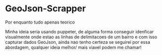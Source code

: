# GeoJson-Scrapper
Por enquanto tudo apenas teorico

Minha ideia seria usando puppeter, de alguma forma conseguir idenficar visualmente onde estao as linhas de delimitacoes de um bairro e com isso capturar dados GeoJson, ainda nao tenho certeza se seguirei por essa abordagem, qualquer ideia melhor/ mais viavel podem me chamar!
